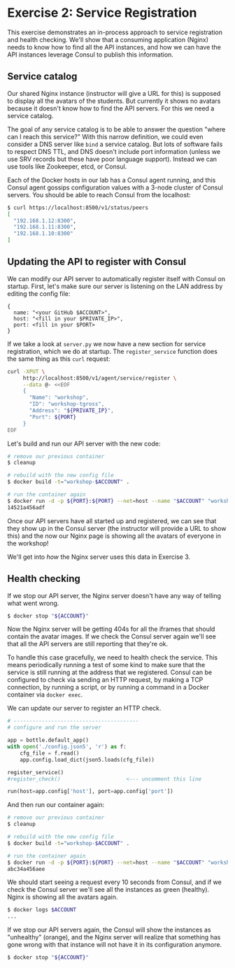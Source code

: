 # Exercise 2: Service Registration

This exercise demonstrates an in-process approach to service registration and health checking. We'll show that a consuming application (Nginx) needs to know how to find all the API instances, and how we can have the API instances leverage Consul to publish this information.

## Service catalog

Our shared Nginx instance (instructor will give a URL for this) is supposed to display all the avatars of the students. But currently it shows no avatars because it doesn't know how to find the API servers. For this we need a service catalog.

The goal of any service catalog is to be able to answer the question "where can I reach this service?" With this narrow definition, we could even consider a DNS server like `bind` a service catalog. But lots of software fails to respect DNS TTL, and DNS doesn't include port information (unless we use SRV records but these have poor language support). Instead we can use tools like Zookeeper, etcd, or Consul.

Each of the Docker hosts in our lab has a Consul agent running, and this Consul agent gossips configuration values with a 3-node cluster of Consul servers. You should be able to reach Consul from the localhost:

```bash
$ curl https://localhost:8500/v1/status/peers
[
  "192.168.1.12:8300",
  "192.168.1.11:8300",
  "192.168.1.10:8300"
]
```

## Updating the API to register with Consul

We can modify our API server to automatically register itself with Consul on startup. First, let's make sure our server is listening on the LAN address by editing the config file:

```json5
{
  name: "<your GitHub $ACCOUNT>",
  host: "<fill in your $PRIVATE_IP>",
  port: <fill in your $PORT>
}
```

If we take a look at `server.py` we now have a new section for service registration, which we do at startup. The `register_service` function does the same thing as this `curl` request:

```bash
curl -XPUT \
     http://localhost:8500/v1/agent/service/register \
     --data @- <<EOF
     {
       "Name": "workshop",
       "ID": "workshop-tgross",
       "Address": "${PRIVATE_IP}",
       "Port": ${PORT}
     }
EOF
```

Let's build and run our API server with the new code:


```bash
# remove our previous container
$ cleanup

# rebuild with the new config file
$ docker build -t="workshop-$ACCOUNT" .

# run the container again
$ docker run -d -p ${PORT}:${PORT} --net=host --name "$ACCOUNT" "workshop-$ACCOUNT"
14521a456adf
```

Once our API servers have all started up and registered, we can see that they show up in the Consul server (the instructor will provide a URL to show this) and the now our Nginx page is showing all the avatars of everyone in the workshop!

We'll get into *how* the Nginx server uses this data in Exercise 3.


## Health checking

If we stop our API server, the Nginx server doesn't have any way of telling what went wrong.

```bash
$ docker stop "${ACCOUNT}"
```

Now the Nginx server will be getting 404s for all the iframes that should contain the avatar images. If we check the Consul server again we'll see that all the API servers are still reporting that they're ok.

To handle this case gracefully, we need to health check the service. This means periodically running a test of some kind to make sure that the service is still running at the address that we registered. Consul can be configured to check via sending an HTTP request, by making a TCP connection, by running a script, or by running a command in a Docker container via `docker exec`.

We can update our server to register an HTTP check.

```python
# ----------------------------------------
# configure and run the server

app = bottle.default_app()
with open('./config.json5', 'r') as f:
    cfg_file = f.read()
    app.config.load_dict(json5.loads(cfg_file))

register_service()
#register_check()                     <--- uncomment this line

run(host=app.config['host'], port=app.config['port'])
```

And then run our container again:


```bash
# remove our previous container
$ cleanup

# rebuild with the new config file
$ docker build -t="workshop-$ACCOUNT" .

# run the container again
$ docker run -d -p ${PORT}:${PORT} --net=host --name "$ACCOUNT" "workshop-$ACCOUNT"
abc34a456aee
```

We should start seeing a request every 10 seconds from Consul, and if we check the Consul server we'll see all the instances as green (healthy). Nginx is showing all the avatars again.

```bash
$ docker logs $ACCOUNT
...
```

If we stop our API servers again, the Consul will show the instances as "unhealthy" (orange), and the Nginx server will realize that something has gone wrong with that instance will not have it in its configuration anymore.

```bash
$ docker stop "${ACCOUNT}"
```
